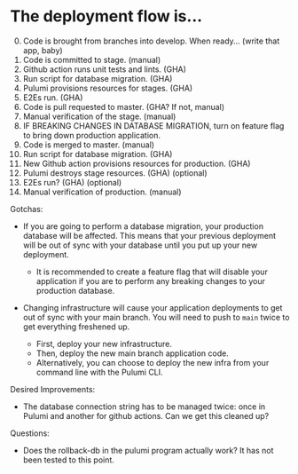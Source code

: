 # The deployment flow is...

0. Code is brought from branches into develop. When ready... (write that app, baby)
1. Code is committed to stage. (manual)
2. Github action runs unit tests and lints. (GHA)
3. Run script for database migration. (GHA)
4. Pulumi provisions resources for stages. (GHA)
5. E2Es run. (GHA)
6. Code is pull requested to master. (GHA? If not, manual)
7. Manual verification of the stage. (manual)
8. IF BREAKING CHANGES IN DATABASE MIGRATION, turn on feature flag to bring down production application.
9. Code is merged to master. (manual)
10. Run script for database migration. (GHA)
11. New Github action provisions resources for production. (GHA)
12. Pulumi destroys stage resources. (GHA) (optional)
13. E2Es run? (GHA) (optional)
14. Manual verification of production. (manual)

Gotchas:

- If you are going to perform a database migration, your production database will be affected. This means that your previous deployment will be out of sync with your database until you put up your new deployment.

  - It is recommended to create a feature flag that will disable your application if you are to perform any breaking changes to your production database.

- Changing infrastructure will cause your application deployments to get out of sync with your main branch. You will need to push to `main` twice to get everything freshened up.
  - First, deploy your new infrastructure.
  - Then, deploy the new main branch application code.
  - Alternatively, you can choose to deploy the new infra from your command line with the Pulumi CLI.

Desired Improvements:

- The database connection string has to be managed twice: once in Pulumi and another for github actions. Can we get this cleaned up?

Questions:

- Does the rollback-db in the pulumi program actually work? It has not been tested to this point.
